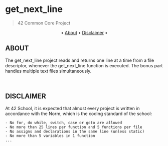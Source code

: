 # **get_next_line**
> 42 Common Core Project 
</p>
<p align="center">
	• <a href="#about">About</a> •
	<a href="#disclaimer">Disclaimer</a> •
</p>

## ABOUT
The get_next_line project reads and returns one line at a time from a file descriptor, whenever the get_next_line function is executed. 
The bonus part handles multiple text files simultaneously.

<br>

## DISCLAIMER
At 42 School, it is expected that almost every project is written in accordance with the Norm, which is the coding standard of the school:

	- No for, do while, switch, case or goto are allowed
	- No more than 25 lines per function and 5 functions per file
	- No assigns and declarations in the same line (unless static)
	- No more than 5 variables in 1 function
	...
